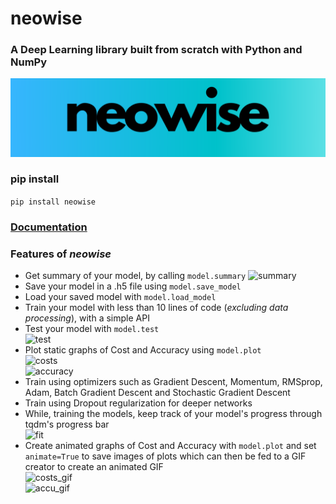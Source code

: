 
# neowise

### A Deep Learning library built from scratch with Python and NumPy
![logo](/neowise.png)

### pip install 
`pip install neowise`

### [Documentation](https://github.com/pranavsastry/neowise/blob/master/DOCUMENTATION.md) 

### Features of *neowise*

 - Get summary of your model, by calling `model.summary`
  ![summary](/Visuals/summary.png)<br/>
 - Save your model in a .h5 file using `model.save_model`<br/>
 - Load your saved model with `model.load_model`<br/>
 - Train your model with less than 10 lines of code (*excluding data processing*), with a simple API<br/>
 - Test your model with `model.test`<br/>
   ![test](/Visuals/test.png)
 - Plot static graphs of Cost and Accuracy using `model.plot`<br/>
   ![costs](/Visuals/costs.png)<br/>
   ![accuracy](/Visuals/accuracy.png)<br/>
 - Train using optimizers such as Gradient Descent, Momentum, RMSprop, Adam, Batch Gradient Descent and Stochastic Gradient Descent<br/>
 - Train using Dropout regularization for deeper networks<br/>
 - While, training the models, keep track of your model's progress through tqdm's progress bar<br/>
   ![fit](/Visuals/fit.png)<br/>
 - Create animated graphs of Cost and Accuracy with `model.plot` and set `animate=True` to save images of plots which can then be fed to a GIF creator to create an animated GIF <br/>
   ![costs_gif](/Visuals/costs.gif)<br/>
   ![accu_gif](/Visuals/accu.gif)<br/>
